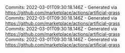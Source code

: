 Commits: 2022-03-01T09:30:18.146Z - Generated via https://github.com/marketplace/actions/artificial-grass
<br>
Commits: 2022-03-01T09:30:18.146Z - Generated via https://github.com/marketplace/actions/artificial-grass
<br>
Commits: 2022-03-01T09:30:18.146Z - Generated via https://github.com/marketplace/actions/artificial-grass
<br>
Commits: 2022-03-01T09:30:18.146Z - Generated via https://github.com/marketplace/actions/artificial-grass
<br>

